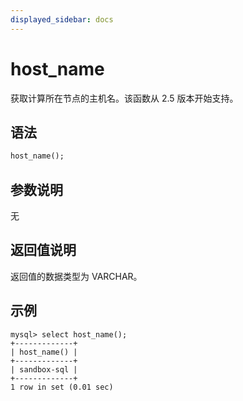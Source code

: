 ```yaml
---
displayed_sidebar: docs
---
```


# host_name



获取计算所在节点的主机名。该函数从 2.5 版本开始支持。

## 语法

```Haskell
host_name();
```

## 参数说明

无

## 返回值说明

返回值的数据类型为 VARCHAR。

## 示例

```Plain Text
mysql> select host_name();
+-------------+
| host_name() |
+-------------+
| sandbox-sql |
+-------------+
1 row in set (0.01 sec)
```